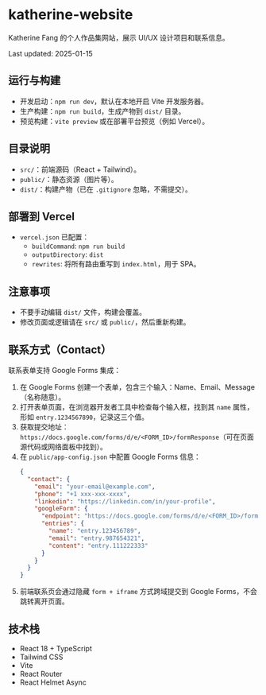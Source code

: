 # katherine-website

Katherine Fang 的个人作品集网站，展示 UI/UX 设计项目和联系信息。

Last updated: 2025-01-15

## 运行与构建

- 开发启动：`npm run dev`，默认在本地开启 Vite 开发服务器。
- 生产构建：`npm run build`，生成产物到 `dist/` 目录。
- 预览构建：`vite preview` 或在部署平台预览（例如 Vercel）。

## 目录说明

- `src/`：前端源码（React + Tailwind）。
- `public/`：静态资源（图片等）。
- `dist/`：构建产物（已在 `.gitignore` 忽略，不需提交）。

## 部署到 Vercel

- `vercel.json` 已配置：
  - `buildCommand`: `npm run build`
  - `outputDirectory`: `dist`
  - `rewrites`: 将所有路由重写到 `index.html`，用于 SPA。

## 注意事项

- 不要手动编辑 `dist/` 文件，构建会覆盖。
- 修改页面或逻辑请在 `src/` 或 `public/`，然后重新构建。

## 联系方式（Contact）

联系表单支持 Google Forms 集成：

1. 在 Google Forms 创建一个表单，包含三个输入：Name、Email、Message（名称随意）。
2. 打开表单页面，在浏览器开发者工具中检查每个输入框，找到其 `name` 属性，形如 `entry.1234567890`，记录这三个值。
3. 获取提交地址：`https://docs.google.com/forms/d/e/<FORM_ID>/formResponse`（可在页面源代码或网络面板中找到）。
4. 在 `public/app-config.json` 中配置 Google Forms 信息：
   ```json
   {
     "contact": {
       "email": "your-email@example.com",
       "phone": "+1 xxx-xxx-xxxx",
       "linkedin": "https://linkedin.com/in/your-profile",
       "googleForm": {
         "endpoint": "https://docs.google.com/forms/d/e/<FORM_ID>/formResponse",
         "entries": {
           "name": "entry.123456789",
           "email": "entry.987654321",
           "content": "entry.111222333"
         }
       }
     }
   }
   ```
5. 前端联系页会通过隐藏 `form + iframe` 方式跨域提交到 Google Forms，不会跳转离开页面。

## 技术栈

- React 18 + TypeScript
- Tailwind CSS
- Vite
- React Router
- React Helmet Async